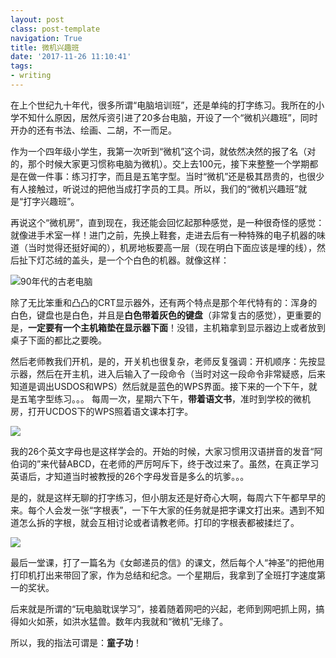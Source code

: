 ```yaml
---
layout: postclass: post-templatenavigation: True
title: 微机兴趣班
date: '2017-11-26 11:10:41'
tags:
- writing
---
```


在上个世纪九十年代，很多所谓“电脑培训班”，还是单纯的打字练习。我所在的小学不知什么原因，居然斥资引进了20多台电脑，开设了一个“微机兴趣班”，同时开办的还有书法、绘画、二胡，不一而足。

作为一个四年级小学生，我第一次听到“微机”这个词，就依然决然的报了名（对的，那个时候大家更习惯称电脑为微机）。交上去100元，接下来整整一个学期都是在做一件事：练习打字，而且是五笔字型。当时“微机”还是极其昂贵的，也很少有人接触过，听说过的把他当成打字员的工具。所以，我们的“微机兴趣班”就是“打字兴趣班”。

再说这个“微机房”，直到现在，我还能会回忆起那种感觉，是一种很奇怪的感觉：就像进手术室一样！进门之前，先换上鞋套，走进去后有一种特殊的电子机器的味道（当时觉得还挺好闻的），机房地板要高一层（现在明白下面应该是埋的线），然后扯下灯芯绒的盖头，是一个个白色的机器。就像这样：

![90年代的古老电脑](http://ok4jsyu7n.bkt.clouddn.comhttps://cdn.imshuai.com/images/2017/11/archaic-computer.jpeg)

除了无比笨重和凸凸的CRT显示器外，还有两个特点是那个年代特有的：浑身的白色，键盘也是白色，并且是**白色带着灰色的键盘**（非常复古的感觉），更重要的是，**一定要有一个主机箱垫在显示器下面**！没错，主机箱拿到显示器边上或者放到桌子下面的都比之要晚。

然后老师教我们开机，是的，开关机也很复杂，老师反复强调：开机顺序：先按显示器，然后在开主机，进入后输入了一段命令（当时对这一段命令非常疑惑，后来知道是调出USDOS和WPS）然后就是蓝色的WPS界面。接下来的一个下午，就是五笔字型练习。。。
每周一次，星期六下午，**带着语文书**，准时到学校的微机房，打开UCDOS下的WPS照着语文课本打字。

![](http://ok4jsyu7n.bkt.clouddn.comhttps://cdn.imshuai.com/images/2017/11/UCDOS-WPS.jpeg)

我的26个英文字母也是这样学会的。开始的时候，大家习惯用汉语拼音的发音“阿伯词的”来代替ABCD，在老师的严厉呵斥下，终于改过来了。虽然，在真正学习英语后，才知道当时被教授的26个字母发音是多么的坑爹。。。


是的，就是这样无聊的打字练习，但小朋友还是好奇心大啊，每周六下午都早早的来。每个人会发一张“字根表”，一下午大家的任务就是把字课文打出来。遇到不知道怎么拆的字根，就会互相讨论或者请教老师。打印的字根表都被揉烂了。

![](http://ok4jsyu7n.bkt.clouddn.comhttps://cdn.imshuai.com/images/2017/11/wubizigenbiao.gif)

最后一堂课，打了一篇名为《女邮递员的信》的课文，然后每个人“神圣”的把他用打印机打出来带回了家，作为总结和纪念。一个星期后，我拿到了全班打字速度第一的奖状。

后来就是所谓的“玩电脑耽误学习”，接着随着网吧的兴起，老师到网吧抓上网，搞得如火如荼，如洪水猛兽。数年内我就和“微机”无缘了。

所以，我的指法可谓是：**童子功**！
